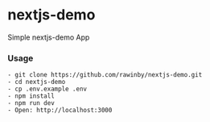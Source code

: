 # nextjs-demo
Simple nextjs-demo App

### Usage

```
- git clone https://github.com/rawinby/nextjs-demo.git
- cd nextjs-demo
- cp .env.example .env
- npm install
- npm run dev
- Open: http://localhost:3000
```
